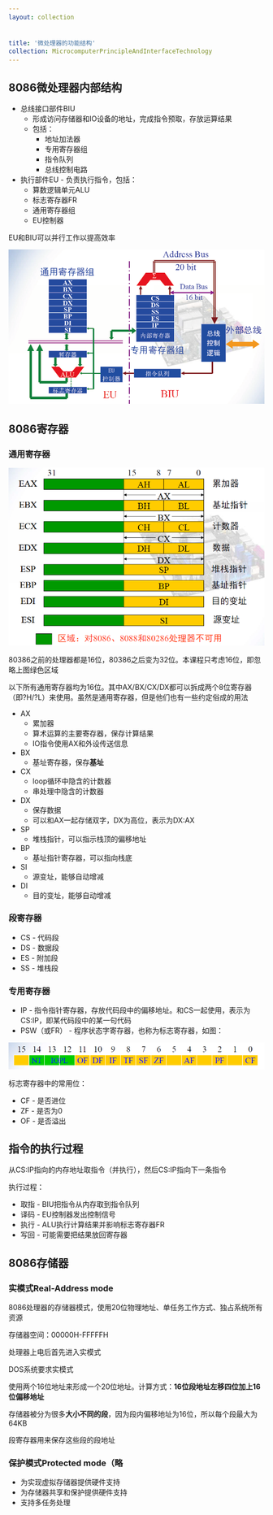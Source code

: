 ```yaml
---
layout: collection


title: '微处理器的功能结构'
collection: MicrocomputerPrincipleAndInterfaceTechnology
---
```


## 8086微处理器内部结构

- 总线接口部件BIU
  - 形成访问存储器和IO设备的地址，完成指令预取，存放运算结果
  - 包括：
    - 地址加法器
    - 专用寄存器组
    - 指令队列
    - 总线控制电路
- 执行部件EU - 负责执行指令，包括：
  - 算数逻辑单元ALU
  - 标志寄存器FR
  - 通用寄存器组
  - EU控制器

EU和BIU可以并行工作以提高效率

![2-1](./_img/2-1.png)

## 8086寄存器

### 通用寄存器

![2-2](./_img/2-2.png)

80386之前的处理器都是16位，80386之后变为32位。本课程只考虑16位，即忽略上图绿色区域

以下所有通用寄存器均为16位。其中AX/BX/CX/DX都可以拆成两个8位寄存器（即?H/?L）来使用。虽然是通用寄存器，但是他们也有一些约定俗成的用法

- AX
  - 累加器
  - 算术运算的主要寄存器，保存计算结果
  - IO指令使用AX和外设传送信息
- BX
  - 基址寄存器，保存**基址**
- CX
  - loop循环中隐含的计数器
  - 串处理中隐含的计数器
- DX
  - 保存数据
  - 可以和AX一起存储双字，DX为高位，表示为DX:AX
- SP
  - 堆栈指针，可以指示栈顶的偏移地址
- BP
  - 基址指针寄存器，可以指向栈底
- SI
  - 源变址，能够自动增减
- DI
  - 目的变址，能够自动增减

### 段寄存器

- CS - 代码段
- DS - 数据段
- ES - 附加段
- SS - 堆栈段

### 专用寄存器

- IP - 指令指针寄存器，存放代码段中的偏移地址。和CS一起使用，表示为CS:IP，即某代码段中的某一句代码
- PSW（或FR） - 程序状态字寄存器，也称为标志寄存器，如图：

![2-3](./_img/2-3.png)

标志寄存器中的常用位：
- CF - 是否进位
- ZF - 是否为0
- OF - 是否溢出

## 指令的执行过程

从CS:IP指向的内存地址取指令（并执行），然后CS:IP指向下一条指令

执行过程：
- 取指 - BIU把指令从内存取到指令队列
- 译码 - EU控制器发出控制信号
- 执行 - ALU执行计算结果并影响标志寄存器FR
- 写回 - 可能需要把结果放回寄存器

## 8086存储器

### 实模式Real-Address mode

8086处理器的存储器模式，使用20位物理地址、单任务工作方式、独占系统所有资源

存储器空间：00000H-FFFFFH

处理器上电后首先进入实模式

DOS系统要求实模式

使用两个16位地址来形成一个20位地址。计算方式：**16位段地址左移四位加上16位偏移地址**

存储器被分为很多**大小不同的段**，因为段内偏移地址为16位，所以每个段最大为64KB

段寄存器用来保存这些段的段地址

### 保护模式Protected mode（略

- 为实现虚拟存储器提供硬件支持
- 为存储器共享和保护提供硬件支持
- 支持多任务处理


